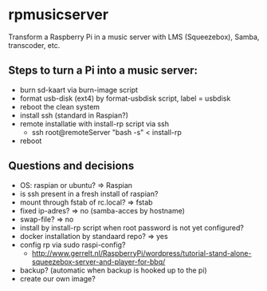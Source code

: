 # rpmusicserver
Transform a Raspberry Pi in a music server with LMS (Squeezebox), Samba, transcoder, etc.

## Steps to turn a Pi into a music server:
* burn sd-kaart via burn-image script
* format usb-disk (ext4) by format-usbdisk script, label = usbdisk
* reboot the clean system
* install ssh (standard in Raspian?)
* remote installatie with install-rp script via ssh
	* ssh root@remoteServer "bash -s" < install-rp
* reboot

## Questions and decisions
* OS: raspian or ubuntu? => Raspian
* is ssh present in a fresh install of raspian?
* mount through fstab of rc.local? => fstab
* fixed ip-adres? => no (samba-acces by hostname)
* swap-file? => no
* install by install-rp script when root password is not yet configured?
* docker installation by standaard repo? => yes
* config rp via sudo raspi-config?
	* http://www.gerrelt.nl/RaspberryPi/wordpress/tutorial-stand-alone-squeezebox-server-and-player-for-bbq/
* backup? (automatic when backup is hooked up to the pi)
* create our own image?
